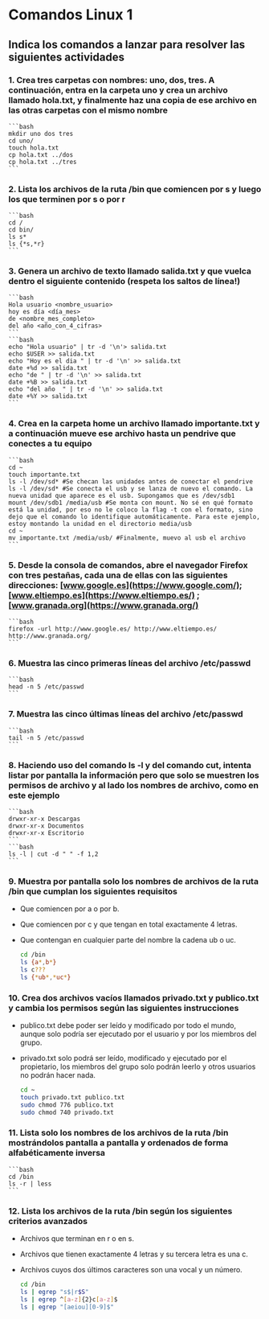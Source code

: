 # Comandos Linux 1

## Indica los comandos a lanzar para resolver las siguientes actividades

### 1. Crea tres carpetas con nombres: uno, dos, tres. A continuación, entra en la carpeta uno y crea un archivo llamado hola.txt, y finalmente haz una copia de ese archivo en las otras carpetas con el mismo nombre

    ```bash
    mkdir uno dos tres
    cd uno/
    touch hola.txt
    cp hola.txt ../dos
    cp hola.txt ../tres
    ```

### 2. Lista los archivos de la ruta /bin que comiencen por s y luego los que terminen por s o por r

    ```bash
    cd /
    cd bin/
    ls s*
    ls {*s,*r}
    ```

### 3. Genera un archivo de texto llamado salida.txt y que vuelca dentro el siguiente contenido (respeta los saltos de línea!)

    ```bash
    Hola usuario <nombre_usuario>
    hoy es día <día_mes>
    de <nombre_mes_completo>
    del año <año_con_4_cifras>
    ```
    ```bash
    echo "Hola usuario" | tr -d '\n'> salida.txt
    echo $USER >> salida.txt
    echo "Hoy es el dia " | tr -d '\n' >> salida.txt
    date +%d >> salida.txt
    echo "de " | tr -d '\n' >> salida.txt
    date +%B >> salida.txt
    echo "del año  " | tr -d '\n' >> salida.txt
    date +%Y >> salida.txt
    ```

### 4. Crea en la carpeta home un archivo llamado importante.txt y a continuación mueve ese archivo hasta un pendrive que conectes a tu equipo

    ```bash
    cd ~
    touch importante.txt
    ls -l /dev/sd* #Se checan las unidades antes de conectar el pendrive
    ls -l /dev/sd* #Se conecta el usb y se lanza de nuevo el comando. La nueva unidad que aparece es el usb. Supongamos que es /dev/sdb1
    mount /dev/sdb1 /media/usb #Se monta con mount. No sé en qué formato está la unidad, por eso no le coloco la flag -t con el formato, sino dejo que el comando lo identifique automáticamente. Para este ejemplo, estoy montando la unidad en el directorio media/usb 
    cd ~
    mv importante.txt /media/usb/ #Finalmente, muevo al usb el archivo
    ```

### 5. Desde la consola de comandos, abre el navegador Firefox con tres pestañas, cada una de ellas con las siguientes direcciones:  [www.google.es](https://www.google.com/);  [www.eltiempo.es](https://www.eltiempo.es/) ; [www.granada.org](https://www.granada.org/)

    ```bash
    firefox -url http://www.google.es/ http://www.eltiempo.es/ http://www.granada.org/
    ```

### 6. Muestra las cinco primeras líneas del archivo /etc/passwd

    ```bash
    head -n 5 /etc/passwd
    ```

### 7. Muestra las cinco últimas líneas del archivo /etc/passwd

    ```bash
    tail -n 5 /etc/passwd
    ```

### 8. Haciendo uso del comando ls -l y del comando cut, intenta listar por pantalla la información pero que solo se muestren los permisos de archivo y al lado los nombres de archivo, como en este ejemplo

    ```bash
    drwxr-xr-x Descargas
    drwxr-xr-x Documentos
    drwxr-xr-x Escritorio
    ```
    ```bash
    ls -l | cut -d " " -f 1,2
    ```

### 9. Muestra por pantalla solo los nombres de archivos de la ruta /bin que cumplan los siguientes requisitos

- Que comiencen por a o por b.
- Que comiencen por c y que tengan en total exactamente 4 letras.
- Que contengan en cualquier parte del nombre la cadena ub o uc.

    ```bash
    cd /bin
    ls {a*,b*}
    ls c???
    ls {*ub*,*uc*}
    ```

### 10. Crea dos archivos vacíos llamados privado.txt y publico.txt y cambia los permisos según las siguientes instrucciones

- publico.txt debe poder ser leído y modificado por todo el mundo, aunque solo podría ser ejecutado por el usuario y por los miembros del grupo.
- privado.txt solo podrá ser leído, modificado y ejecutado por el propietario, los miembros del grupo solo podrán leerlo y otros usuarios no podrán hacer nada.

    ```bash
    cd ~
    touch privado.txt publico.txt
    sudo chmod 776 publico.txt
    sudo chmod 740 privado.txt
    ```

### 11. Lista solo los nombres de los archivos de la ruta /bin mostrándolos pantalla a pantalla y ordenados de forma alfabéticamente inversa

    ```bash
    cd /bin
    ls -r | less
    ```

### 12. Lista los archivos de la ruta /bin según los siguientes criterios avanzados

- Archivos que terminan en r o en s.
- Archivos que tienen exactamente 4 letras y su tercera letra es una c.
- Archivos cuyos dos últimos caracteres son una vocal y un número.

    ```bash
    cd /bin
    ls | egrep "s$|r$S"
    ls | egrep ^[a-z]{2}c[a-z]$
    ls | egrep "[aeiou][0-9]$"
    ```
